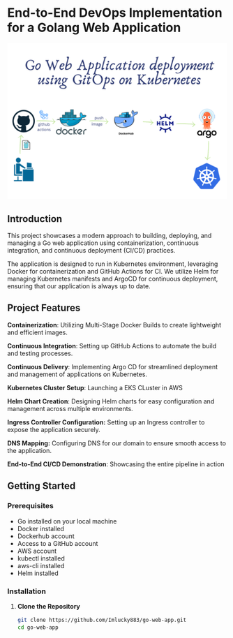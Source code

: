 # End-to-End DevOps Implementation for a Golang Web Application 

![arhitecture](/static/architecture.png)

## Introduction

This project showcases a modern approach to building, deploying, and managing a Go web application using containerization, continuous integration, and continuous deployment (CI/CD) practices.

The application is designed to run in Kubernetes environment, leveraging Docker for containerization and GitHub Actions for CI. We utilize Helm for managing Kubernetes manifests and ArgoCD for continuous deployment, ensuring that our application is always up to date.

## Project Features

**Containerization**: Utilizing Multi-Stage Docker Builds to create lightweight and efficient images.

**Continuous Integration**: Setting up GitHub Actions to automate the build and testing processes.

**Continuous Delivery**: Implementing Argo CD for streamlined deployment and management of applications on Kubernetes.

**Kubernetes Cluster Setup**: Launching a EKS CLuster in AWS

**Helm Chart Creation**: Designing Helm charts for easy configuration and management across multiple environments.

**Ingress Controller Configuration:** Setting up an Ingress controller to expose the application securely.

**DNS Mapping:** Configuring DNS for our domain to ensure smooth access to the application.

**End-to-End CI/CD Demonstration**: Showcasing the entire pipeline in action

## Getting Started

### Prerequisites

- Go installed on your local machine
- Docker installed
- Dockerhub account
- Access to a GitHub account
- AWS account
- kubectl installed
- aws-cli installed
- Helm installed

### Installation

1. **Clone the Repository**
   ```bash
   git clone https://github.com/Imlucky883/go-web-app.git
   cd go-web-app